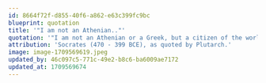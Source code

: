 ```yaml
---
id: 8664f72f-d855-40f6-a862-e63c399fc9bc
blueprint: quotation
title: '"I am not an Athenian.."'
quotation: '"I am not an Athenian or a Greek, but a citizen of the world."'
attribution: 'Socrates (470 - 399 BCE), as quoted by Plutarch.'
image: image-1709569619.jpeg
updated_by: 46c097c5-771c-49e2-b8c6-ba6009ae7172
updated_at: 1709569674
---
```

